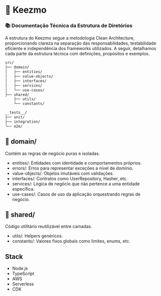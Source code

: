 # 🧱 Keezmo

### 📚 Documentação Técnica da Estrutura de Diretórios

A estrutura do Keezmo segue a metodologia Clean Architecture, proporcionando clareza na separação das responsabilidades, testabilidade eficiente e independência dos frameworks utilizados. A seguir, detalhamos cada parte da estrutura técnica com definições, propósitos e exemplos.


```txt
src/
├── domain/
│   ├── entities/
│   ├── value-objects/
│   ├── interfaces/
│   ├── services/
│   └── use-cases/
├── shared/
    ├── utils/
    └── constants/

__tests__/
├── unit/
├── integration/
└── e2e/
```

## 🔹 domain/
Contém as regras de negócio puras e isoladas.

- entities/: Entidades com identidade e comportamentos próprios.
- errors/: Erros para representar exceções a nível de domínio.
- value-objects/: Objetos imutáveis com validações.
- interfaces/: Contratos como UserRepository, Hasher, etc.
- services/: Lógica de negócio que não pertence a uma entidade específica.
- use-cases/: Casos de uso da aplicação orquestrando regras de negócio.

## 🔹 shared/
Código utilitário reutilizável entre camadas.

- utils/: Helpers genéricos.
- constants/: Valores fixos globais como limites, enums, etc.

## Stack

- Node.js
- TypeScript
- AWS
- Serverless
- CDK
